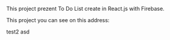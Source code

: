 This project prezent To Do List create in React.js with Firebase.

This project you can see on this address: 

test2
asd
